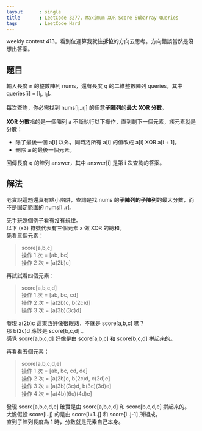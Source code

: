 ```yaml
---
layout      : single
title       : LeetCode 3277. Maximum XOR Score Subarray Queries
tags        : LeetCode Hard
---
```

weekly contest 413。看到位運算我就往**拆位**的方向去思考。方向錯誤當然是沒想出答案。  

## 題目

輸入長度 n 的整數陣列 nums，還有長度 q 的二維整數陣列 queries，其中 queries[i] = [l<sub>i</sub>, r<sub>i</sub>]。  

每次查詢，你必需找到 nums[l<sub>i</sub>..r<sub>i</sub>] 的任意**子陣列**的**最大 XOR 分數**。  

**XOR 分數**指的是一個陣列 a 不斷執行以下操作，直到剩下一個元素，該元素就是分數：  

- 除了最後一個 a[i] 以外，同時將所有 a[i] 的值改成 a[i] XOR a[i + 1]。  
- 刪除 a 的最後一個元素。  

回傳長度 q 的陣列 answer，其中 answer[i] 是第 i 次查詢的答案。  

## 解法

老實說這題還真有點小陷阱，查詢是找 nums 的**子陣列的子陣列**的最大分數，而不是固定範圍的 nums[l..r]。  

先手玩幾個例子看有沒有規律。  
以下 (x3) 符號代表有三個元素 x 做 XOR 的總和。  
先看三個元素：  
> score[a,b,c]  
> 操作 1 次 = [ab, bc]  
> 操作 2 次 = [a(2b)c]  

再試試看四個元素：  
> score[a,b,c,d]  
> 操作 1 次 = [ab, bc, cd]  
> 操作 2 次 = [a(2b)c, b(2c)d]  
> 操作 3 次 = [a(3b)(3c)d]  

發現 a(2b)c 這東西好像很眼熟，不就是 score[a,b,c] 嗎？  
那 b(2c)d 應該是 score[b,c,d] 。  
感覺 score[a,b,c,d] 好像是由 score[a,b,c] 和 score[b,c,d] 拼起來的。  

再看看五個元素：  
> score[a,b,c,d,e]  
> 操作 1 次 = [ab, bc, cd, de]  
> 操作 2 次 = [a(2b)c, b(2c)d, c(2d)e]  
> 操作 3 次 = [a(3b)(3c)d, b(3c)(3d)e]  
> 操作 4 次 = [a(4b)(6c)(4d)e]  

發現 score[a,b,c,d,e] 確實是由 score[a,b,c,d] 和 score[b,c,d,e] 拼起來的。  
大膽假設 score[i..j] 的是由 score[i+1..j] 和 score[i..j-1] 所組成。  
直到子陣列長度為 1 時，分數就是元素自己本身。  
